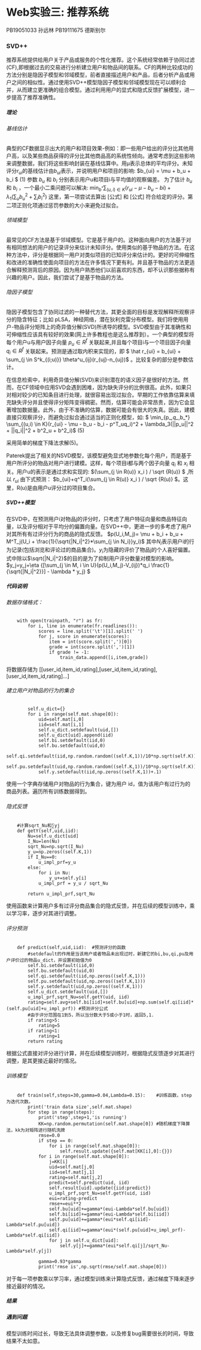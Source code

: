 # Web实验三: 推荐系统

PB19051033 孙远林 PB19111675 德斯别尔

### SVD++

推荐系统提供给用户关于产品或服务的个性化推荐。这个系统经常依赖于协同过滤(CF),即根据过去的交易进行分析建立用户和物品间的联系。CF的两种比较成功的方法分别是隐因子模型和邻域模型，前者直接描述用户和产品，后者分析产品或用户之间的相似性。通过使用SVD++模型隐因子模型和邻域模型现在可以顺利合并，从而建立更准确的组合模型。通过利用用户的显式和隐式反馈扩展模型，进一步提高了推荐准确性。

##### 理论

###### 基线估计

典型的CF数据显示出大的用户和项目效果-例如：即一些用户给出的评分比其他用户高，以及某些商品获得的评分比其他商品高的系统性倾向。通常考虑到这些影响来调整数据，我们将这些影响封装在基线估算中。用μ表示总体的平均评分。未知评分$r_{ui}$的基线估计由$b_{ui}$表示，并说明用户和项目的影响:
$b_{ui} = \mu + b_u + b_i $  (1)
参数 $b_u$ 和 $b_i$ 分别表示用户u和项目i与平均值的观察偏差。
为了估计 $b_u$ 和 $b_i$ ，一个最小二乘问题可以解决:
$\min_{b^*} \sum_{(u,i)\in K}(r_{ui} - \mu - b_u -bi ) + \lambda_1 (\sum_u b_u^2 + \sum_i b_i^2)$ 
这里，第一项尝试去算出 [公式] 和 [公式] 符合给定的评分。第二项正则化项通过惩罚参数的大小来避免过拟合。

###### 领域模型

最常见的CF方法是基于邻域模型。它是基于用户的。这种面向用户的方法基于对有相同想法的用户的记录评分来估计未知评分。使用类似的基于物品的方法。在这种方法中，评分是根据同一用户对类似项目的已知评分来估计的。更好的可伸缩性和改进的准确性使面向项目的方法在许多情况下更有利。并且基于物品的方法更适合解释预测背后的原因。因为用户熟悉他们以前喜欢的东西，却不认识那些据称有兴趣的用户。因此，我们尝试了是基于物品的方法。

###### 隐因子模型

隐因子模型包含了协同过滤的一种替代方法，其更全面的目标是发现解释所观察评分的隐含特征；比如 pLSA，神经网络，潜在狄利克雷分布模型。我们将使用用户-物品评分矩阵上的奇异值分解(SVD)所诱导的模型。SVD模型由于其准确性和可伸缩性应该具有较好的效果(网上许多教程也是这么推荐到）。一个典型的模型将每个用户u与用户因子向量 $p_u \in R^f$ 关联起来,并且每个项目i与一个项目因子向量 $q_i \in R^f$ 关联起来。预测是通过取内积来实现的，即 $ \hat r_{ui} = b_{ui} + \sum_{j \in S^k_{(i;u)}} \theta^u_{ij}(r_{uj}-n_{uj})$ 。比较复杂的部分是参数估计。

在信息检索中，利用奇异值分解(SVD)来识别潜在的语义因子是很好的方法。然而，在CF领域中应用SVD会遇到困难，因为缺失评分的比例很高。此外，如果只对相对较少的已知条目进行处理，就很容易出现过拟合。早期的工作依靠估算来填充缺失评分并且使得评分矩阵变得稠密。然而，估算可能会非常昂贵，因为它会显著增加数据量。此外，由于不准确的估算，数据可能会有很大的失真。因此，建模直接只观察评分，而避免过拟合通过适当的正则化模型，如:
$ \min_{p_*,q_*,b_*} \sum_{(u,i) \in K}(r_{ui} - \mu - b_u - b_i - p^T_uq_i)^2 + \lambda_3(||p_u||^2 + ||q_i||^2 + b^2_u + b^2_i)$ (5)

采用简单的梯度下降法求解(5)。

Paterek提出了相关的NSVD模型，该模型避免显式地参数化每个用户，而是基于用户所评分的物品对用户进行建模。这样，每个项目i都与两个因子向量 $q_i$ 和 $x_i$ 相关。用户u的表示是通过求和实现的: $(\sum_{j \in R(u)} x_i ) / \sqrt {R(u)} $ ,所以 $r_{ui}$ 由下式预测： $b_{ui}+q^T_i(\sum_{j \in R(u)} x_i ) / \sqrt {R(u)} $。这里，R(u)是由用户u评分过的项目集合。

##### SVD++模型

在SVD中，在预测用户i对物品j的评分时，只考虑了用户特征向量和商品特征向量，以及评分相对于平均分的偏置向量。在SVD++中，更进一步的多考虑了用户对其所有有过评分行为的商品的隐式反馈。
$p(U_i,M_j)= \mu + b_i + b_u + M^T_j(U_i + \frac{1}{\sqrt{|N_i|^2}*\sum_{j \in N_i}}y_i)$
其中$N_i$表示用户i的行为记录(包括浏览和评论过的商品集合)。$y_i$为隐藏的评价了物品j的个人喜好偏置。式中除以$\sqrt{|N_i|^2}$的目的是为了抑制用户评分数量对模型的影响。
$y_j=y_j+\eta \{[\sum_{j \in M, i \in U}(p(U_i,M_j)-V_{ij})*q_i \frac{1}{\sqrt{|N_i|^2}}] - \lambda * y_j\} $

##### 代码说明

###### 数据存储格式：
```
    with open(trainpath, "r") as fr:
        for i, line in enumerate(fr.readlines()):
            scores = line.split('\t')[1].split(' ')
            for j, score in enumerate(scores):
                item = int(score.split(',')[0])
                grade = int(score.split(',')[1])
                if grade != -1:
                    train_data.append([i,item,grade])
```
将数据存储为 [[user_id,item_id,rating],[user_id,item_id,rating],[user_id,item_id,rating]...]

###### 建立用户对物品的行为的集合
```
        self.u_dict={}
        for i in range(self.mat.shape[0]):
            uid=self.mat[i,0]
            iid=self.mat[i,1]
            self.u_dict.setdefault(uid,[])
            self.u_dict[uid].append(iid)
            self.bi.setdefault(iid,0)
            self.bu.setdefault(uid,0)
            self.qi.setdefault(iid,np.random.random((self.K,1))/10*np.sqrt(self.K))
            self.pu.setdefault(uid,np.random.random((self.K,1))/10*np.sqrt(self.K))
            self.y.setdefault(iid,np.zeros((self.K,1))+.1)
```
使用一个字典存储用户对物品的行为集合，键为用户 id，值为该用户有过行为的商品列表。遍历所有训练数据得到。

###### 隐式反馈
```
    #计算sqrt_Nu和∑yj
    def getY(self,uid,iid):
        Nu=self.u_dict[uid]
        I_Nu=len(Nu)
        sqrt_Nu=np.sqrt(I_Nu)
        y_u=np.zeros((self.K,1))
        if I_Nu==0:
            u_impl_prf=y_u
        else:
            for i in Nu:
                y_u+=self.y[i]
            u_impl_prf = y_u / sqrt_Nu
        
        return u_impl_prf,sqrt_Nu
```
使用函数来计算用户多有过评分商品集合的隐式反馈，并在后续的模型训练中，乘以学习率，逐步对其进行调整。

###### 评分预测
```
    def predict(self,uid,iid):  #预测评分的函数
        #setdefault的作用是当该用户或者物品未出现过时，新建它的bi,bu,qi,pu及用户评价过的物品u_dict，并设置初始值为0
        self.bi.setdefault(iid,0)
        self.bu.setdefault(uid,0)
        self.qi.setdefault(iid,np.zeros((self.K,1)))
        self.pu.setdefault(uid,np.zeros((self.K,1)))
        self.y.setdefault(uid,np.zeros((self.K,1)))
        self.u_dict.setdefault(uid,[])
        u_impl_prf,sqrt_Nu=self.getY(uid, iid)
        rating=self.avg+self.bi[iid]+self.bu[uid]+np.sum(self.qi[iid]*(self.pu[uid]+u_impl_prf)) #预测评分公式
        #由于评分范围在1到5，所以当分数大于5或小于1时，返回5,1.
        if rating>5:
            rating=5
        if rating<1:
            rating=1
        return rating
```
根据公式直接对评分进行计算，并在后续模型训练时，根据隐式反馈逐步对其进行调整，是其更接近最好的情况。

###### 训练模型
```
    def train(self,steps=30,gamma=0.04,Lambda=0.15):    #训练函数，step为迭代次数。
        print('train data size',self.mat.shape)
        for step in range(steps):
            print('step',step+1,'is running')
            KK=np.random.permutation(self.mat.shape[0]) #随机梯度下降算法，kk为对矩阵进行随机洗牌
            rmse=0.0
            if step == 0:
                for i in range(self.mat.shape[0]):
                    self.result.update({self.mat[KK[i],0]:{}})
            for i in range(self.mat.shape[0]):
                j=KK[i]
                uid=self.mat[j,0]
                iid=self.mat[j,1]
                rating=self.mat[j,2]
                predict=self.predict(uid, iid)
                self.result[uid].update({iid:predict})
                u_impl_prf,sqrt_Nu=self.getY(uid, iid)
                eui=rating-predict
                rmse+=eui**2
                self.bu[uid]+=gamma*(eui-Lambda*self.bu[uid])  
                self.bi[iid]+=gamma*(eui-Lambda*self.bi[iid])
                self.pu[uid]+=gamma*(eui*self.qi[iid]-Lambda*self.pu[uid])
                self.qi[iid]+=gamma*(eui*(self.pu[uid]+u_impl_prf)-Lambda*self.qi[iid])
                for j in self.u_dict[uid]:
                    self.y[j]+=gamma*(eui*self.qi[j]/sqrt_Nu-Lambda*self.y[j])
                                    
            gamma=0.93*gamma
            print('rmse is',np.sqrt(rmse/self.mat.shape[0]))
```
对于每一项参数乘以学习率，通过模型训练来计算隐式反馈，通过梯度下降来逐步接近最好的情况。
##### 结果


##### 遇到问题
模型训练时间过长，导致无法具体调整参数，以及修复bug需要很长的时间，导致结果不太如意。